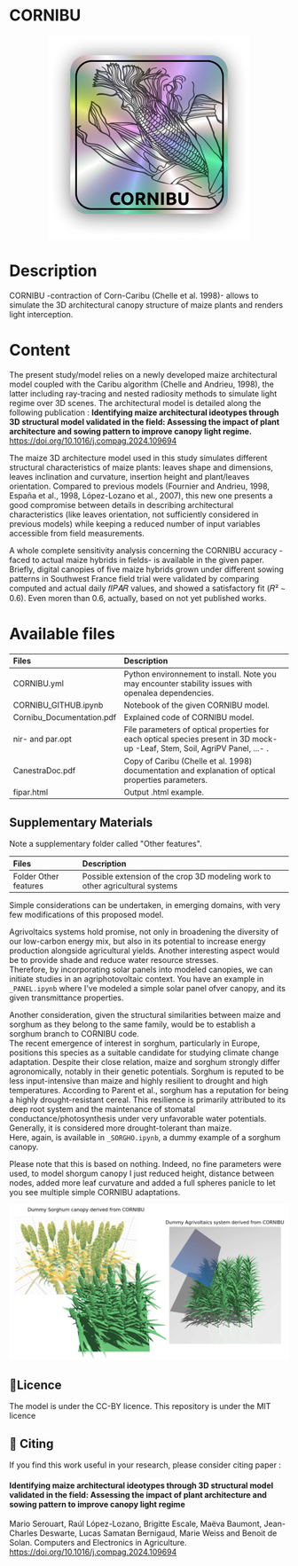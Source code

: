 # CORNIBU

<div align="center">
  
![alt text](https://github.com/mserouar/CORNIBU/blob/main/CORNIBU.png)

</div>

# Description
CORNIBU -contraction of Corn-Caribu (Chelle et al. 1998)- allows to simulate the 3D architectural canopy structure of maize plants and renders light interception.

# Content
The present study/model relies on a newly developed maize architectural model coupled with the Caribu algorithm (Chelle and Andrieu, 1998), the latter including ray-tracing and nested radiosity methods to simulate light regime over 3D scenes. The architectural model is detailed along the following publication : **Identifying maize architectural ideotypes through 3D structural model validated in the field: Assessing the impact of plant architecture and sowing pattern to improve canopy light regime.** https://doi.org/10.1016/j.compag.2024.109694

The maize 3D architecture model used in this study simulates different structural characteristics of maize plants: leaves shape and dimensions, leaves inclination and curvature, insertion height and plant/leaves orientation. Compared to previous models (Fournier and Andrieu, 1998, España et al., 1998, López-Lozano et al., 2007), this new one presents a good compromise between details in describing architectural characteristics (like leaves orientation, not sufficiently considered in previous models) while keeping a reduced number of input variables accessible from field measurements.

A whole complete sensitivity analysis concerning the CORNIBU accuracy -faced to actual maize hybrids in fields- is available in the given paper.
Briefly, digital canopies of five maize hybrids grown under different sowing patterns in Southwest France field trial were validated by comparing computed and actual daily 𝑓𝐼𝑃𝐴𝑅 values, and showed a satisfactory fit (𝑅² ∼ 0.6).
Even moren than 0.6, actually, based on not yet published works.

# Available files

| Files      | Description           | 
| :------------- |:-------------|
| CORNIBU.yml    | Python environnement to install. Note you may encounter stability issues with openalea dependencies. | 
| CORNIBU_GITHUB.ipynb  | Notebook of the given CORNIBU model. | 
| Cornibu_Documentation.pdf | Explained code of CORNIBU model.  | 
| nir- and par.opt     | File parameters of optical properties for each optical species present in 3D mock-up -Leaf, Stem, Soil, AgriPV Panel, ...- . | 
| CanestraDoc.pdf     | Copy of Caribu (Chelle et al. 1998) documentation and explanation of optical properties parameters. | 
| fipar.html  | Output .html example. |


## Supplementary Materials
Note a supplementary folder called "Other features".

| Files      | Description           | 
| :------------- |:-------------|
| Folder Other features  | Possible extension of the crop 3D modeling work to other agricultural systems |

Simple considerations can be undertaken, in emerging domains, with very few modifications of this proposed model. 

Agrivoltaics systems hold promise, not only in broadening the diversity of our low-carbon energy mix, but also in its potential to increase energy production alongside agricultural yields. Another interesting aspect would be to provide shade and reduce water resource stresses.  
Therefore, by incorporating solar panels into modeled canopies, we can initiate studies in an agriphotovoltaic context. You have an example in ```_PANEL.ipynb``` where I've modeled a simple solar panel ofver canopy, and its given transmittance properties.


Another consideration, given the structural similarities between maize and sorghum as they belong to the same family, would be to establish a sorghum branch to CORNIBU code.  
The recent emergence of interest in sorghum, particularly in Europe, positions this species as a suitable candidate for studying climate change adaptation. Despite their close relation, maize and sorghum strongly differ agronomically, notably in their genetic potentials. Sorghum is reputed to be less input-intensive than maize and highly resilient to drought and high temperatures. According to Parent et al., sorghum has a reputation for being a highly drought-resistant cereal. This resilience is primarily attributed to its deep root system and the maintenance of stomatal conductance/photosynthesis under very unfavorable water potentials. Generally, it is considered more drought-tolerant than maize.  
Here, again, is available in ```_SORGHO.ipynb```, a dummy example of a sorghum canopy. 

Please note that this is based on nothing. Indeed, no fine parameters were used, to model shorgum canopy I just reduced height, distance between nodes, added more leaf curvature and added a full spheres panicle to let you see multiple simple CORNIBU adaptations.

<div align="center">
  
![alt text](https://github.com/mserouar/CORNIBU/blob/main/Oth_Features.png)

</div>



##  📑Licence <a name="licence"></a>
The model is under the CC-BY licence. 
This repository is under the MIT licence

## 📝 Citing

If you find this work useful in your research, please consider citing paper :

#### Identifying maize architectural ideotypes through 3D structural model validated in the field: Assessing the impact of plant architecture and sowing pattern to improve canopy light regime <a name="Paper"></a>

Mario Serouart, Raúl López-Lozano, Brigitte Escale, Maëva Baumont, Jean-Charles Deswarte, Lucas Samatan Bernigaud, Marie Weiss and Benoit de Solan. Computers and Electronics in Agriculture.
https://doi.org/10.1016/j.compag.2024.109694

